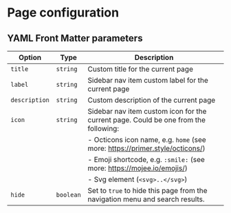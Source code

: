 # Page configuration

## YAML Front Matter parameters

| Option          | Type      | Description                                                                         |
| --------------- | --------- | ----------------------------------------------------------------------------------- |
| `title`         | `string`  | Custom title for the current page                                                   |
| `label`         | `string`  | Sidebar nav item custom label for the current page                                  |
| `description`   | `string`  | Custom description of the current page                                              |
| `icon`          | `string`  | Sidebar nav item custom icon for the current page. Could be one from the following: |
|                 |           | - Octicons icon name, e.g. `home` (see more: https://primer.style/octicons/)        |
|                 |           | - Emoji shortcode, e.g. `:smile:` (see more: https://mojee.io/emojis/)              |
|                 |           | - Svg element (`<svg>..</svg>`)                                                     |
| `hide`          | `boolean` | Set to `true` to hide this page from the navigation menu and search results.        |